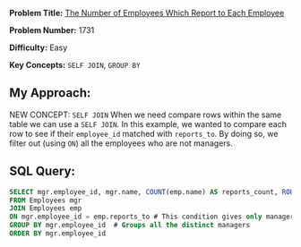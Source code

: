 **Problem Title:**&nbsp;[The Number of Employees Which Report to Each Employee](https://leetcode.com/problems/the-number-of-employees-which-report-to-each-employee/description/?envType=study-plan-v2&envId=top-sql-50)

**Problem Number:** 1731

**Difficulty:** Easy

**Key Concepts:** `SELF JOIN`, `GROUP BY`

## My Approach:
NEW CONCEPT: `SELF JOIN`
When we need compare rows within the same table we can use a `SELF JOIN`.
In this example, we wanted to compare each row to see if their `employee_id` matched with `reports_to`. By doing so, we filter out (using `ON`) all the employees who are not managers. 



## SQL Query:
```sql
SELECT mgr.employee_id, mgr.name, COUNT(emp.name) AS reports_count, ROUND(AVG(emp.age)) AS average_age
FROM Employees mgr
JOIN Employees emp
ON mgr.employee_id = emp.reports_to # This condition gives only managers
GROUP BY mgr.employee_id  # Groups all the distinct managers
ORDER BY mgr.employee_id
```



